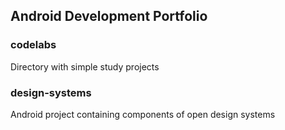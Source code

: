 ## Android Development Portfolio

### __codelabs__
Directory with simple study projects

### __design-systems__
Android project containing components of open design systems
